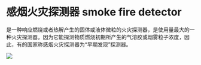 # 感烟火灾探测器 smoke fire detector
是一种响应燃烧或者热解产生的固体或液体微粒的火灾探测器，是使用量最大的一种火灾探测器。因为它能探测物质燃烧初期所产生的气溶胶或烟雾粒子浓度，因此，有的国家称感烟火灾探测器为“早期发现”探测器。


![](..\..\..\photos\感烟火灾探测器.jpg)
